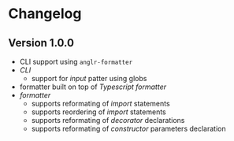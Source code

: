 # Changelog

## Version 1.0.0

- CLI support using `anglr-formatter`
- *CLI*
    - support for *input* patter using globs
- formatter built on top of *Typescript formatter*
- *formatter*
    - supports reformating of *import* statements
    - supports reordering of *import* statements
    - supports reformating of *decorator* declarations
    - supports reformating of *constructor* parameters declaration
